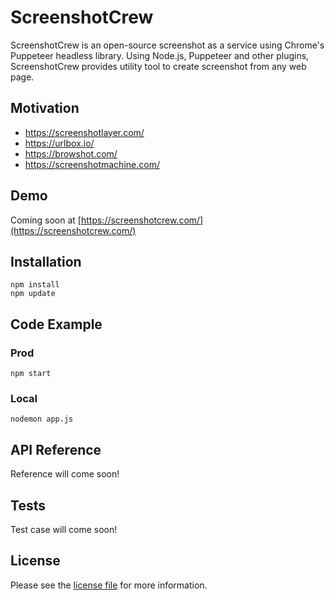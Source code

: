 # ScreenshotCrew
ScreenshotCrew is an open-source screenshot as a service using Chrome's Puppeteer headless library. Using Node.js, Puppeteer and other plugins, ScreenshotCrew provides utility tool to create screenshot from any web page.

## Motivation
* https://screenshotlayer.com/
* https://urlbox.io/
* https://browshot.com/
* https://screenshotmachine.com/

## Demo
Coming soon at [https://screenshotcrew.com/](https://screenshotcrew.com/)

## Installation
```base
npm install
npm update
```

## Code Example

### Prod
```base
npm start
```

### Local
```base
nodemon app.js
```

## API Reference
Reference will come soon!

## Tests
Test case will come soon!

## License
Please see the [license file](https://github.com/jadiagaurang/ScreenshotCrew/blob/main/LICENSE) for more information.
